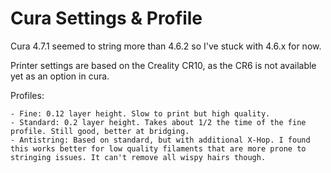 # Cura Settings & Profile

Cura 4.7.1 seemed to string more than 4.6.2 so I've stuck with 4.6.x for now.

Printer settings are based on the Creality CR10, as the CR6 is not available yet as an option in cura.

Profiles:

    - Fine: 0.12 layer height. Slow to print but high quality.
    - Standard: 0.2 layer height. Takes about 1/2 the time of the fine profile. Still good, better at bridging.
    - Antistring: Based on standard, but with additional X-Hop. I found this works better for low quality filaments that are more prone to stringing issues. It can't remove all wispy hairs though.